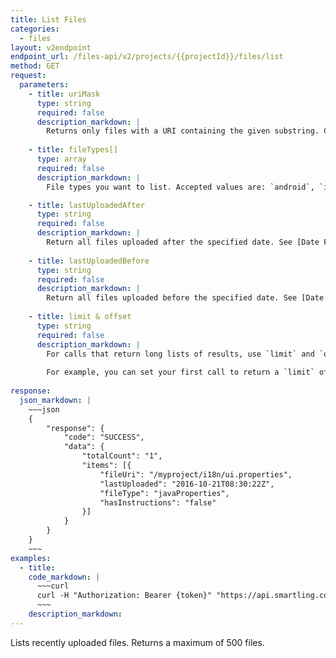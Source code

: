 ```yaml
---
title: List Files
categories:
  - files
layout: v2endpoint
endpoint_url: /files-api/v2/projects/{{projectId}}/files/list
method: GET
request:
  parameters:
    - title: uriMask
      type: string
      required: false
      description_markdown: |
        Returns only files with a URI containing the given substring. Case is ignored. For example, the value `.json` will match `strings.json` and `STRINGS.JSON` but not `json.strings`.
        
    - title: fileTypes[]
      type: array
      required: false
      description_markdown: |
        File types you want to list. Accepted values are: `android`, `ios`, `gettext`, `html`, `javaProperties`, `yaml`, `xliff`, `xml`, `json`, `docx`, `pptx`, `xlsx`, `idml`, `qt`, `resx`, `plaintext`, `cvs`.

    - title: lastUploadedAfter
      type: string
      required: false
      description_markdown: |
        Return all files uploaded after the specified date. See [Date Format](/developers/api/v2/#date-format) for more details.
        
    - title: lastUploadedBefore
      type: string
      required: false
      description_markdown: |
        Return all files uploaded before the specified date. See [Date Format](/developers/api/v2/#date-format) for more details.
        
    - title: limit & offset
      type: string
      required: false
      description_markdown: |
        For calls that return long lists of results, use `limit` and `offset` to return results in pages. `limit` sets the number of results that will be returned. `offset` determines the first record to be returned.
        
        For example, you can set your first call to return a `limit` of `50` with an `offset` of `0` to get the first 50 results. A second call with a `limit` of `50` and an `offset` of `50` will return results 51-100, and so on. You can use the `totalCount` parameter of the response to determine how many calls you will need to make to retrieve the full set of results.
        
response:
  json_markdown: |
    ~~~json
    {
        "response": {
            "code": "SUCCESS",
            "data": {
                "totalCount": "1",
                "items": [{
                    "fileUri": "/myproject/i18n/ui.properties",
                    "lastUploaded": "2016-10-21T08:30:22Z",
                    "fileType": "javaProperties",
                    "hasInstructions": "false"
                }]
            }
        }
    }
    ~~~
examples:
  - title:
    code_markdown: |
      ~~~curl
      curl -H "Authorization: Bearer {token}" "https://api.smartling.com/files-api/v2/projects/{projectId}/files/list?fileTypes\[json\]&uriMask=strings"
      ~~~
    description_markdown:
---
```


Lists recently uploaded files. Returns a maximum of 500 files.
